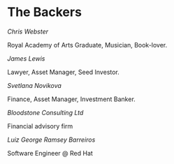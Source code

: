 # The Backers

*Chris Webster*

Royal Academy of Arts Graduate, Musician, Book-lover.


*James Lewis*

Lawyer, Asset Manager, Seed Investor.


*Svetlana Novikova*

Finance, Asset Manager, Investment Banker. 


*Bloodstone Consulting Ltd*

Financial advisory firm 


*Luiz George Ramsey Barreiros* 

Software Engineer @ Red Hat






